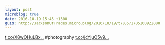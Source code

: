 ```yaml
---
layout: post
microblog: true
date: 2016-10-19 15:45 +1300
guid: http://JacksonOfTrades.micro.blog/2016/10/19/t788571785100922880.html
---
```

[t.co/X8wOHuLBx...](https://t.co/X8wOHuLBxM) #photography [t.co/jcYjuO5v9...](https://t.co/jcYjuO5v9l)
